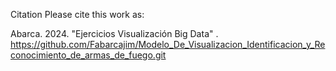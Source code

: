 Citation
Please cite this work as:

Abarca. 2024. "Ejercicios Visualización Big Data" . https://github.com/Fabarcajim/Modelo_De_Visualizacion_Identificacion_y_Reconocimiento_de_armas_de_fuego.git
